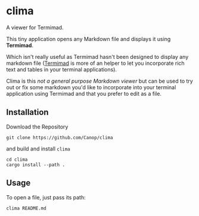 # clima

A viewer for Termimad.

This tiny application opens any Markdown file and displays it using **Termimad**.

Which isn't really useful as Termimad hasn't been designed to display any markdown file ([Termimad](https://github.com/Canop/Termimad) is more of an helper to let you incorporate rich text and tables in your terminal applications).

Clima is this *not a general purpose Markdown viewer* but can be used  to try out or fix some markdown you'd like to incorporate into your terminal application using Termimad and that you prefer to edit as a file.

## Installation

Download the Repository

    git clone https://github.com/Canop/clima

and build and install `clima`

    cd clima
    cargo install --path .

## Usage

To open a file, just pass its path:

    clima README.md


